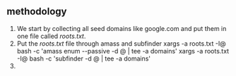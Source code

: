 
## methodology

1. We start by collecting all seed domains like google.com and put them in one file called *roots.txt*.
2. Put the *roots.txt* file through amass and subfinder
    xargs -a roots.txt -I@ bash -c 'amass enum --passive -d @ | tee -a domains'
    xargs -a roots.txt -I@ bash -c 'subfinder -d @ | tee -a domains'
3. 

